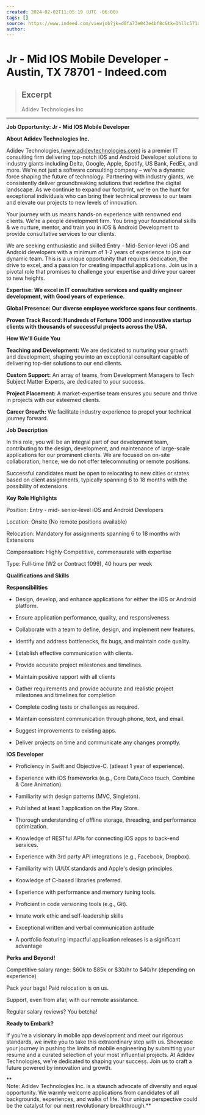 ```yaml
---
created: 2024-02-02T11:05:19 (UTC -06:00)
tags: []
source: https://www.indeed.com/viewjob?jk=d0fa73e043e4bf8c&tk=1hllc571qghqo800&from=serp&vjs=3
author: 
---
```


# Jr - Mid IOS Mobile Developer - Austin, TX 78701 - Indeed.com

> ## Excerpt
> Adidev Technologies Inc

---
**Job Opportunity: Jr - Mid IOS Mobile Developer**

**About Adidev Technologies Inc.**

Adidev Technologies,(www.adidevtechnologies.com) is a premier IT consulting firm delivering top-notch iOS and Android Developer solutions to industry giants including Delta, Google, Apple, Spotify, US Bank, FedEx, and more. We're not just a software consulting company – we're a dynamic force shaping the future of technology. Partnering with industry giants, we consistently deliver groundbreaking solutions that redefine the digital landscape. As we continue to expand our footprint, we're on the hunt for exceptional individuals who can bring their technical prowess to our team and elevate our projects to new levels of innovation.

Your journey with us means hands-on experience with renowned end clients. We're a people development firm. You bring your foundational skills & we nurture, mentor, and train you in iOS & Android Development to provide consultative services to our clients.

We are seeking enthusiastic and skilled Entry - Mid-Senior-level iOS and Android developers with a minimum of 1-2 years of experience to join our dynamic team. This is a unique opportunity that requires dedication, the drive to excel, and a passion for creating impactful applications. Join us in a pivotal role that promises to challenge your expertise and drive your career to new heights.

**Expertise: We excel in IT consultative services and quality engineer development, with Good years of experience.**

**Global Presence: Our diverse employee workforce spans four continents.**

**Proven Track Record: Hundreds of Fortune 1000 and innovative startup clients with thousands of successful projects across the USA.**

**How We'll Guide You**

**Teaching and Development:** We are dedicated to nurturing your growth and development, shaping you into an exceptional consultant capable of delivering top-tier solutions to our end clients.

**Custom Support:** An array of teams, from Development Managers to Tech Subject Matter Experts, are dedicated to your success.

**Project Placement:** A market-expertise team ensures you secure and thrive in projects with our esteemed clients.

**Career Growth:** We facilitate industry experience to propel your technical journey forward.

  
**Job Description**

In this role, you will be an integral part of our development team, contributing to the design, development, and maintenance of large-scale applications for our prominent clients. We are focused on on-site collaboration; hence, we do not offer telecommuting or remote positions.

Successful candidates must be open to relocating to new cities or states based on client assignments, typically spanning 6 to 18 months with the possibility of extensions.

**Key Role Highlights**

Position: Entry - mid- senior-level iOS and Android Developers

Location: Onsite (No remote positions available)

Relocation: Mandatory for assignments spanning 6 to 18 months with Extensions

Compensation: Highly Competitive, commensurate with expertise

Type: Full-time (W2 or Contract 1099), 40 hours per week

  
**Qualifications and Skills**

**Responsibilities**

  

-   Design, develop, and enhance applications for either the iOS or Android platform.
    
-   Ensure application performance, quality, and responsiveness.
    
-   Collaborate with a team to define, design, and implement new features.
    
-   Identify and address bottlenecks, fix bugs, and maintain code quality.
    
-   Establish effective communication with clients.
    
-   Provide accurate project milestones and timelines.
    
-   Maintain positive rapport with all clients
    
-   Gather requirements and provide accurate and realistic project milestones and timelines for completion
    
-   Complete coding tests or challenges as required.
    
-   Maintain consistent communication through phone, text, and email.
    
-   Suggest improvements to existing apps.
    
-   Deliver projects on time and communicate any changes promptly.
    

**IOS Developer**

  

-   Proficiency in Swift and Objective-C. (atleast 1 year of experience).
    
-   Experience with iOS frameworks (e.g., Core Data,Coco touch, Combine & Core Animation).
    
-   Familiarity with design patterns (MVC, Singleton).
    
-   Published at least 1 application on the Play Store.
    
-   Thorough understanding of offline storage, threading, and performance optimization.
    
-   Knowledge of RESTful APIs for connecting iOS apps to back-end services.
    
-   Experience with 3rd party API integrations (e.g., Facebook, Dropbox).
    
-   Familiarity with UI/UX standards and Apple's design principles.
    
-   Knowledge of C-based libraries preferred.
    
-   Experience with performance and memory tuning tools.
    
-   Proficient in code versioning tools (e.g., Git).
    
-   Innate work ethic and self-leadership skills
    
-   Exceptional written and verbal communication aptitude
    
-   A portfolio featuring impactful application releases is a significant advantage
    

**Perks and Beyond!**

Competitive salary range: $60k to $85k or $30/hr to $40/hr (depending on experience)

Pack your bags! Paid relocation is on us.

Support, even from afar, with our remote assistance.

Regular salary reviews? You betcha!

**Ready to Embark?**

If you're a visionary in mobile app development and meet our rigorous standards, we invite you to take this extraordinary step with us. Showcase your journey in pushing the limits of mobile engineering by submitting your resume and a curated selection of your most influential projects. At Adidev Technologies, we're dedicated to shaping your success. Join us to craft a future powered by innovation and growth.

**  
Note: Adidev Technologies Inc. is a staunch advocate of diversity and equal opportunity. We warmly welcome applications from candidates of all backgrounds, experiences, and walks of life. Your unique perspective could be the catalyst for our next revolutionary breakthrough.**
